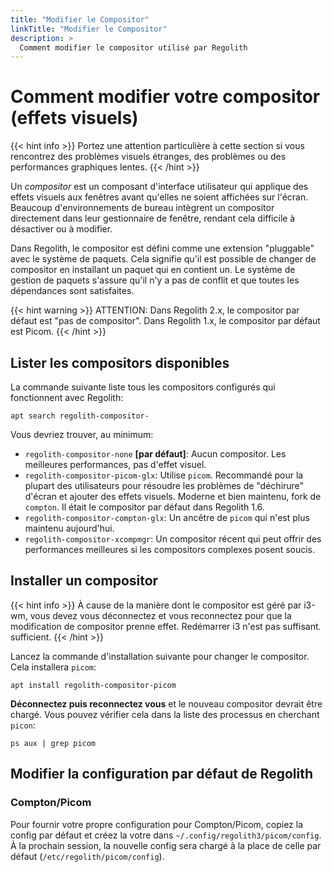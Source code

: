 ```yaml
---
title: "Modifier le Compositor"
linkTitle: "Modifier le Compositor"
description: >
  Comment modifier le compositor utilisé par Regolith
---
```


# Comment modifier votre compositor (effets visuels)

{{< hint info >}}
Portez une attention particulière à cette section si vous rencontrez des problèmes visuels étranges,
des problèmes ou des performances graphiques lentes.
{{< /hint >}}

Un _compositor_ est un composant d'interface utilisateur qui applique des effets visuels
aux fenêtres avant qu'elles ne soient affichées sur l'écran.
Beaucoup d'environnements de bureau intègrent un compositor directement dans leur gestionnaire de fenêtre,
rendant cela difficile à désactiver ou à modifier.

Dans Regolith, le compositor est défini comme une extension "pluggable" avec le système de paquets.
Cela signifie qu'il est possible de changer de compositor en installant un paquet qui en contient un.
Le système de gestion de paquets s'assure qu'il n'y a pas de conflit et que toutes les dépendances sont satisfaites.

{{< hint warning >}}
ATTENTION: Dans Regolith 2.x, le compositor par défaut est "pas de compositor".
Dans Regolith 1.x, le compositor par défaut est Picom.
{{< /hint >}}

## Lister les compositors disponibles

La commande suivante liste tous les compositors configurés qui fonctionnent avec Regolith:

```console
apt search regolith-compositor-
```

Vous devriez trouver, au minimum:

- `regolith-compositor-none` **[par défaut]**: Aucun compositor. Les meilleures performances, pas d'effet visuel.
- `regolith-compositor-picom-glx`: Utilise `picom`. Recommandé pour la plupart des utilisateurs pour résoudre les problèmes de "déchirure" d'écran et ajouter des effets visuels. Moderne et bien maintenu, fork de `compton`. Il était le compositor par défaut dans Regolith 1.6.
- `regolith-compositor-compton-glx`: Un ancêtre de `picom` qui n'est plus maintenu aujourd'hui.
- `regolith-compositor-xcompmgr`: Un compositor récent qui peut offrir des performances meilleures si les compositors complexes posent soucis.

## Installer un compositor

{{< hint info >}}
À cause de la manière dont le compositor est géré par i3-wm, vous devez vous déconnectez
et vous reconnectez pour que la modification de compositor prenne effet.
Redémarrer i3 n'est pas suffisant.
sufficient.
{{< /hint >}}

Lancez la commande d'installation suivante pour changer le compositor.
Cela installera `picom`:

```console
apt install regolith-compositor-picom
```

**Déconnectez puis reconnectez vous** et le nouveau compositor devrait être chargé.
Vous pouvez vérifier cela dans la liste des processus en cherchant `picon`:

```console
ps aux | grep picom
```

## Modifier la configuration par défaut de Regolith

### Compton/Picom

Pour fournir votre propre configuration pour Compton/Picom, copiez la config par défaut
et créez la votre dans `~/.config/regolith3/picom/config`.
À la prochain session, la nouvelle config sera chargé à la place de celle par défaut (`/etc/regolith/picom/config`).
